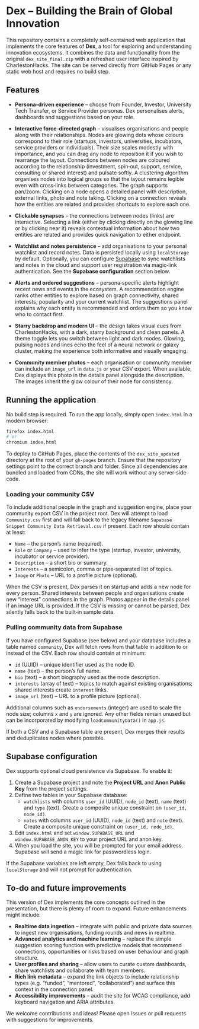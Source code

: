 # Dex – Building the Brain of Global Innovation

This repository contains a completely self‑contained web application that
implements the core features of **Dex**, a tool for exploring and
understanding innovation ecosystems.  It combines the data and
functionality from the original `dex_site_final.zip` with a refreshed
user interface inspired by CharlestonHacks.  The site can be served
directly from GitHub Pages or any static web host and requires no
build step.

## Features

* **Persona‑driven experience** – choose from Founder, Investor,
  University Tech Transfer, or Service Provider personas.  Dex
  personalises alerts, dashboards and suggestions based on your role.
* **Interactive force‑directed graph** – visualises organisations and
  people along with their relationships.  Nodes are glowing dots
  whose colours correspond to their role (startups, investors,
  universities, incubators, service providers or individuals).  Their
  size scales modestly with importance, and you can drag any node to
  reposition it if you wish to rearrange the layout.  Connections
  between nodes are coloured according to the relationship (investment,
  spin‑out, support, service, consulting or shared interest) and
  pulsate softly.  A clustering algorithm organises nodes into
  logical groups so that the layout remains legible even with
  cross‑links between categories.  The graph supports pan/zoom.
  Clicking on a node opens a detailed panel with description,
  external links, photo and note taking.  Clicking on a connection
  reveals how the entities are related and provides shortcuts to
  explore each one.
* **Clickable synapses** – the connections between nodes (links) are
  interactive.  Selecting a link (either by clicking directly on the
  glowing line or by clicking near it) reveals contextual
  information about how two entities are related and provides quick
  navigation to either endpoint.
* **Watchlist and notes persistence** – add organisations to your
  personal watchlist and record notes.  Data is persisted locally
  using `localStorage` by default.  Optionally, you can configure
  [Supabase](https://supabase.com/) to sync watchlists and notes in
  the cloud and support user registration via magic‑link
  authentication.  See the **Supabase configuration** section below.
* **Alerts and ordered suggestions** – persona‑specific alerts highlight
  recent news and events in the ecosystem.  A recommendation engine
  ranks other entities to explore based on graph connectivity,
  shared interests, popularity and your current watchlist.  The
  suggestions panel explains why each entity is recommended and
  orders them so you know who to contact first.
* **Starry backdrop and modern UI** – the design takes visual cues
  from CharlestonHacks, with a dark, starry background and clean
  panels.  A theme toggle lets you switch between light and dark
  modes.  Glowing, pulsing nodes and lines echo the feel of a neural
  network or galaxy cluster, making the experience both informative
  and visually engaging.

* **Community member photos** – each organisation or community member
  can include an `image_url` in `data.js` or your CSV export.  When
  available, Dex displays this photo in the details panel alongside
  the description.  The images inherit the glow colour of their node
  for consistency.

## Running the application

No build step is required.  To run the app locally, simply open
`index.html` in a modern browser:

```sh
firefox index.html
# or
chromium index.html
```

To deploy to GitHub Pages, place the contents of the `dex_site_updated`
directory at the root of your `gh-pages` branch.  Ensure that the
repository settings point to the correct branch and folder.  Since
all dependencies are bundled and loaded from CDNs, the site will work
without any server‑side code.

### Loading your community CSV

To include additional people in the graph and suggestion engine,
place your community export CSV in the project root.  Dex will
attempt to load `Community.csv` first and will fall back to the
legacy filename `Supabase Snippet Community Data Retrieval.csv` if
present.  Each row should contain at least:

* `Name` – the person’s name (required).
* `Role` or `Company` – used to infer the type (startup, investor,
  university, incubator or service provider).
* `Description` – a short bio or summary.
* `Interests` – a semicolon, comma or pipe‑separated list of topics.
* `Image` or `Photo` – URL to a profile picture (optional).

When the CSV is present, Dex parses it on startup and adds a new
node for every person.  Shared interests between people and
organisations create new “interest” connections in the graph.  Photos
appear in the details panel if an image URL is provided.  If the
CSV is missing or cannot be parsed, Dex silently falls back to the
built‑in sample data.

### Pulling community data from Supabase

If you have configured Supabase (see below) and your database includes a
table named `community`, Dex will fetch rows from that table in
addition to or instead of the CSV.  Each row should contain at
minimum:

* `id` (UUID) – unique identifier used as the node ID.
* `name` (text) – the person’s full name.
* `bio` (text) – a short biography used as the node description.
* `interests` (array of text) – topics to match against existing
  organisations; shared interests create `interest` links.
* `image_url` (text) – URL to a profile picture (optional).

Additional columns such as `endorsements` (integer) are used to
scale the node size; columns `x` and `y` are ignored.  Any other
fields remain unused but can be incorporated by modifying
`loadCommunityData()` in `app.js`.

If both a CSV and a Supabase table are present, Dex merges their
results and deduplicates nodes where possible.

## Supabase configuration

Dex supports optional cloud persistence via Supabase.  To enable it:

1. Create a Supabase project and note the **Project URL** and
   **Anon Public Key** from the project settings.
2. Define two tables in your Supabase database:
   * `watchlists` with columns `user_id` (UUID), `node_id` (text),
     `name` (text) and `type` (text).  Create a composite
     unique constraint on `(user_id, node_id)`.
   * `notes` with columns `user_id` (UUID), `node_id` (text) and
     `note` (text).  Create a composite unique constraint on
     `(user_id, node_id)`.
3. Edit `index.html` and set `window.SUPABASE_URL` and
   `window.SUPABASE_ANON_KEY` to your project URL and anon key.
4. When you load the site, you will be prompted for your email
   address.  Supabase will send a magic link for passwordless login.

If the Supabase variables are left empty, Dex falls back to using
`localStorage` and will not prompt for authentication.

## To‑do and future improvements

This version of Dex implements the core concepts outlined in the
presentation, but there is plenty of room to expand.  Future
enhancements might include:

* **Realtime data ingestion** – integrate with public and private data
  sources to ingest new organisations, funding rounds and news in
  realtime.
* **Advanced analytics and machine learning** – replace the simple
  suggestion scoring function with predictive models that recommend
  connections, opportunities or risks based on user behaviour and
  graph structure.
* **User profiles and sharing** – allow users to curate custom
  dashboards, share watchlists and collaborate with team members.
* **Rich link metadata** – expand the link objects to include
  relationship types (e.g. “funded”, “mentored”, “collaborated”) and
  surface this context in the connection panel.
* **Accessibility improvements** – audit the site for WCAG
  compliance, add keyboard navigation and ARIA attributes.

We welcome contributions and ideas!  Please open issues or pull
requests with suggestions for improvements.